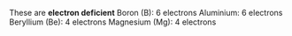 These are **electron deficient**
Boron (B): 6 electrons
Aluminium: 6 electrons
Beryllium (Be): 4 electrons
Magnesium (Mg): 4 electrons
